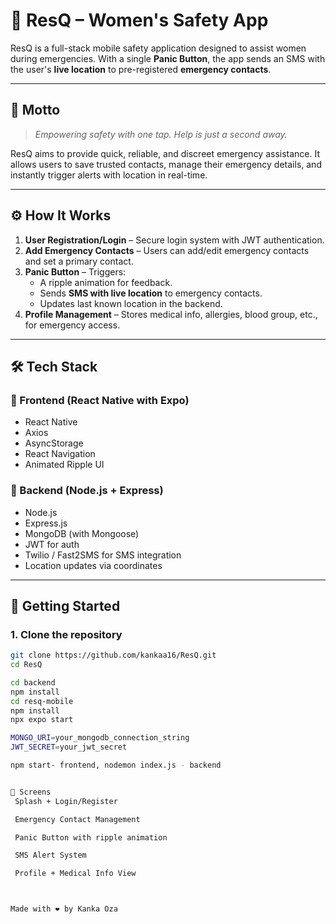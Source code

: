 # 🚨 ResQ – Women's Safety App

ResQ is a full-stack mobile safety application designed to assist women during emergencies. With a single **Panic Button**, the app sends an SMS with the user's **live location** to pre-registered **emergency contacts**. 

---

## 🧠 Motto

> *Empowering safety with one tap. Help is just a second away.*

ResQ aims to provide quick, reliable, and discreet emergency assistance. It allows users to save trusted contacts, manage their emergency details, and instantly trigger alerts with location in real-time.

---

## ⚙️ How It Works

1. **User Registration/Login** – Secure login system with JWT authentication.
2. **Add Emergency Contacts** – Users can add/edit emergency contacts and set a primary contact.
3. **Panic Button** – Triggers:
   - A ripple animation for feedback.
   - Sends **SMS with live location** to emergency contacts.
   - Updates last known location in the backend.
4. **Profile Management** – Stores medical info, allergies, blood group, etc., for emergency access.

---

## 🛠️ Tech Stack

### 🔹 Frontend (React Native with Expo)
- React Native
- Axios
- AsyncStorage
- React Navigation
- Animated Ripple UI

### 🔹 Backend (Node.js + Express)
- Node.js
- Express.js
- MongoDB (with Mongoose)
- JWT for auth
- Twilio / Fast2SMS for SMS integration
- Location updates via coordinates

---

## 🚀 Getting Started

### 1. Clone the repository

```bash
git clone https://github.com/kankaa16/ResQ.git
cd ResQ

cd backend
npm install
cd resq-mobile
npm install
npx expo start

MONGO_URI=your_mongodb_connection_string
JWT_SECRET=your_jwt_secret

npm start- frontend, nodemon index.js - backend


📱 Screens
 Splash + Login/Register

 Emergency Contact Management

 Panic Button with ripple animation

 SMS Alert System

 Profile + Medical Info View



Made with ❤️ by Kanka Oza
